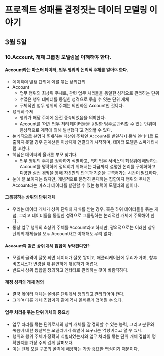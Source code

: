 # 프로젝트 성패를 결정짓는 데이터 모델링 이야기

## 3월 5일

### 10.Account, 개체 그룹핑 모델링을 이해해야 한다.

#### Account라는 마스터 데이터, 업무 행위의 논리적 주체를 알아야 한다.
- 데이터의 발생 단위와 이를 묶는 상위단위
- Account
    - 업무 행위의 최상위 주체로, 관련 업무 처리들을 동일한 성격으로 관리하는 단위
    - 수많은 행위 데이터를 동일한 성격으로 묶을 수 잇는 단위 개체
    - 구체적인 업무 행위의 주체는 의인화된 Account인 것이다.
- 행위의 주체
    - 행위가 해당 주체에 완전 종속되었음을 의미한다.
    - Account를 ‘어떤 업무 처리 데이터들을 동일한 범주로 관리할 수 있는 단위며 통상적으로 계약에 의해 발생했다’고 정의할 수 있다.
- 논리적으로 분명히 존재하는 최상위 주체인 Account를 발견하지 못해 엔터티로 도출하지 못할 경우 관계선은 이상하게 연결되기 시작하며, 데이터 모델은 스파게티처럼 꼬인다.
- 핵심은 데이터의 올바른 부모 찾기다.
    - 업무 행위의 주체를 정확하게 식별하고, 특히 업무 서비스의 최상위에 해당하는 Account를 명확하게 정의하기 위해서는 지금까지 설명한 논리를 구체화하고 다양한 실전 경험을 통해 자신만의 안목과 기준을 구축해가는 시간이 필요하다.
- 눈에 잘 보이지는 않지만, 개념적으로 분명히 존재하는 집합이자 행위의 주체인 Account라는 마스터 데이터를 발견할 수 있는 능력이 모델러의 힘이다.

#### 그룹핑하는 상위의 단위 개체
- 우리는 데이터 개체가 상위 단위에 지배를 받는 경우, 혹은 하위 데이터들을 묶는 개념, 그리고 데이터들을 동일한 성격으로 그룹핑하는 논리적인 개체에 주목해야 한다.
- 통상 업무 행위의 최상위 주체를 Account라고 하지만, 광의적으로는 이러한 상위 단위의 개체들을 모두 Account라고 이해해도 무리 없다.

#### Account와 같은 상위 개체 집합이 누락된다면?
- 모델의 골격이 잘못 되면 데이터가 잘못 쌓이고, 애플리케이션에 무리가 가며, 향후 비즈니스가 변경될 때 유연하게 대응하기 어렵다.
- 반드시 상위 집합을 정의하고 엔터티로 관리하는 것이 바람직하다.

#### 계정 성격의 개체 정의
- 결국 데이터 객체는 올바른 단위에서 정의되고 관리되어야 한다.
- 그래야 다른 개체 집합과의 관계 역시 올바르게 맺어질 수 있다.

#### 업무 처리를 묶는 단위 개체의 중요성
- 업무 처리를 묶는 단위로서의 상위 개체를 잘 정의할 수 있는 능력, 그리고 분류와 묶음에 대한 통찰력은 모델러에게 특별히 요구되는 역량이라고 할 수 있다.
- 행위와 행위 주체가 정확히 식별되었는지와 업무 처리를 묶는 단위 개체 집합이 명확한지를 가장 주의 깊게 살펴보자.
- 이는 전체 모델 구조의 골격에 해당하는 가장 중요한 핵심이기 때문이다.
